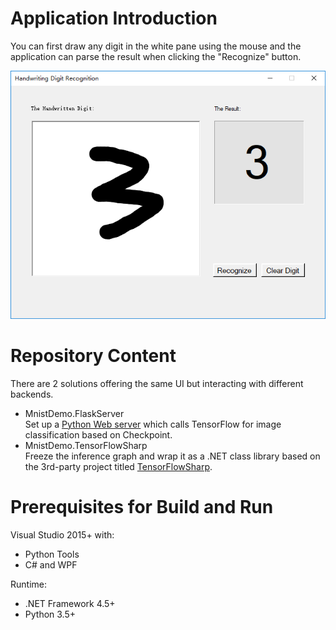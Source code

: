 # Application Introduction

You can first draw any digit in the white pane using the mouse and the application can parse the result when clicking the "Recognize" button.

![a](images/screenshot.png)


# Repository Content

There are 2 solutions offering the same UI but interacting with different backends.
- MnistDemo.FlaskServer  
  Set up a [Python Web server](MnistDemo.FlaskServer/Mnist.LeNet/serve_online.py) which calls TensorFlow for image classification based on Checkpoint.
- MnistDemo.TensorFlowSharp  
  Freeze the inference graph and wrap it as a .NET class library based on the 3rd-party project titled [TensorFlowSharp](https://github.com/migueldeicaza/TensorFlowSharp).


# Prerequisites for Build and Run

Visual Studio 2015+ with:
- Python Tools
- C# and WPF

Runtime:
- .NET Framework 4.5+
- Python 3.5+
